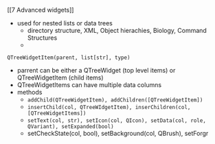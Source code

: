 [[7 Advanced widgets]]

- used for nested lists or data trees
	- directory structure, XML, Object hierachies, Biology, Command Structures
	- 
`QTreeWidgetItem(parent, list[str], type)`
- parrent can be either a QTreeWidget (top level items) or QTreeWidgetItem (child items)
- QTreeWidgetItems can have multiple data columns
- methods
	- `addChild(QTreeWidgetItem), addChildren([QTreeWidgetItem])`
	- `insertChild(col, QTreeWIdgetItem), inserChildren(col, [QTreeWidgetItems])`
	- `setText(col, str), setIcon(col, QIcon), setData(col, role, QVariant), setExpanded(bool)`
	- setCheckState(col, bool), setBackground(col, QBrush), setForgr










